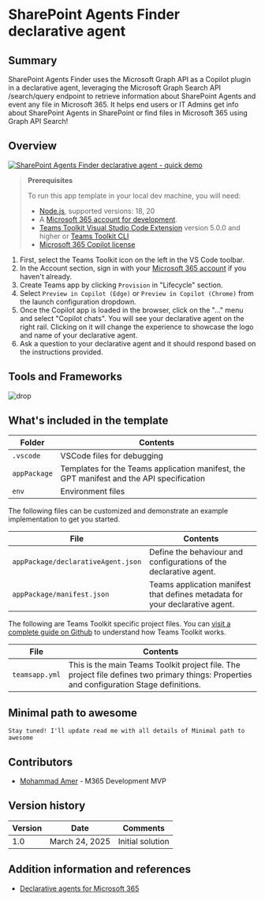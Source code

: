 # SharePoint Agents Finder declarative agent

## Summary

SharePoint Agents Finder uses the Microsoft Graph API as a Copilot plugin in a declarative agent, leveraging the Microsoft Graph Search API /search/query endpoint to retrieve information about SharePoint Agents and event any file in Microsoft 365. It helps end users or IT Admins get info about SharePoint Agents in SharePoint or find files in Microsoft 365 using Graph API Search! 

## Overview

[![SharePoint Agents Finder declarative agent - quick demo](./assets/SharePoint-Agents-Finder-quick-demo.png)](https://youtu.be/s6T6Uw5uC1Q)

> **Prerequisites**
>
> To run this app template in your local dev machine, you will need:
>
> - [Node.js](https://nodejs.org/), supported versions: 18, 20
> - A [Microsoft 365 account for development](https://docs.microsoft.com/microsoftteams/platform/toolkit/accounts).
> - [Teams Toolkit Visual Studio Code Extension](https://aka.ms/teams-toolkit) version 5.0.0 and higher or [Teams Toolkit CLI](https://aka.ms/teamsfx-toolkit-cli)
> - [Microsoft 365 Copilot license](https://learn.microsoft.com/microsoft-365-copilot/extensibility/prerequisites#prerequisites)


1. First, select the Teams Toolkit icon on the left in the VS Code toolbar.
2. In the Account section, sign in with your [Microsoft 365 account](https://docs.microsoft.com/microsoftteams/platform/toolkit/accounts) if you haven't already.
3. Create Teams app by clicking `Provision` in "Lifecycle" section.
4. Select `Preview in Copilot (Edge)` or `Preview in Copilot (Chrome)` from the launch configuration dropdown.
5. Once the Copilot app is loaded in the browser, click on the "…" menu and select "Copilot chats". You will see your declarative agent on the right rail. Clicking on it will change the experience to showcase the logo and name of your declarative agent.
6. Ask a question to your declarative agent and it should respond based on the instructions provided.

## Tools and Frameworks

![drop](https://img.shields.io/badge/Teams&nbsp;Toolkit&nbsp;for&nbsp;VS&nbsp;Code-5.12.1-green.svg)

## What's included in the template

| Folder       | Contents                                                                                 |
| ------------ | ---------------------------------------------------------------------------------------- |
| `.vscode`    | VSCode files for debugging                                                               |
| `appPackage` | Templates for the Teams application manifest, the GPT manifest and the API specification |
| `env`        | Environment files                                                                        |

The following files can be customized and demonstrate an example implementation to get you started.

| File                               | Contents                                                                     |
| ---------------------------------- | ---------------------------------------------------------------------------- |
| `appPackage/declarativeAgent.json` | Define the behaviour and configurations of the declarative agent.            |
| `appPackage/manifest.json`         | Teams application manifest that defines metadata for your declarative agent. |

The following are Teams Toolkit specific project files. You can [visit a complete guide on Github](https://github.com/OfficeDev/TeamsFx/wiki/Teams-Toolkit-Visual-Studio-Code-v5-Guide#overview) to understand how Teams Toolkit works.

| File           | Contents                                                                                                                                  |
| -------------- | ----------------------------------------------------------------------------------------------------------------------------------------- |
| `teamsapp.yml` | This is the main Teams Toolkit project file. The project file defines two primary things: Properties and configuration Stage definitions. |

## Minimal path to awesome
`Stay tuned! I'll update read me with all details of Minimal path to awesome`

## Contributors

* [Mohammad Amer](https://github.com/mohammadamer) - M365 Development MVP

## Version history

Version|Date|Comments
-------|----|--------
1.0|March 24, 2025|Initial solution

## Addition information and references

- [Declarative agents for Microsoft 365](https://aka.ms/teams-toolkit-declarative-agent)
